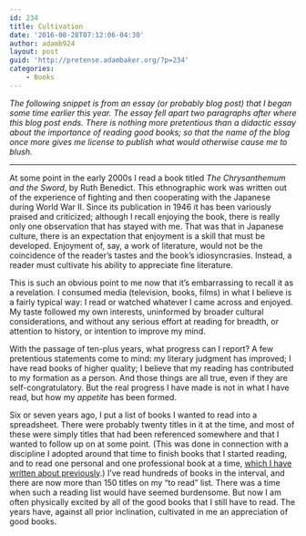 ```yaml
---
id: 234
title: Cultivation
date: '2016-08-28T07:12:06-04:30'
author: adamb924
layout: post
guid: 'http://pretense.adambaker.org/?p=234'
categories:
    - Books
---
```


*The following snippet is from an essay (or probably blog post) that I began some time earlier this year. The essay fell apart two paragraphs after where this blog post ends. There is nothing more pretentious than a didactic essay about the importance of reading good books; so that the name of the blog once more gives me license to publish what would otherwise cause me to blush.*

- - - - - -

At some point in the early 2000s I read a book titled *The Chrysanthemum and the Sword*, by Ruth Benedict. This ethnographic work was written out of the experience of fighting and then cooperating with the Japanese during World War II. Since its publication in 1946 it has been variously praised and criticized; although I recall enjoying the book, there is really only one observation that has stayed with me. That was that in Japanese culture, there is an expectation that enjoyment is a skill that must be developed. Enjoyment of, say, a work of literature, would not be the coincidence of the reader’s tastes and the book’s idiosyncrasies. Instead, a reader must cultivate his ability to appreciate fine literature.

This is such an obvious point to me now that it’s embarrassing to recall it as a revelation. I consumed media (television, books, films) in what I believe is a fairly typical way: I read or watched whatever I came across and enjoyed. My taste followed my own interests, uninformed by broader cultural considerations, and without any serious effort at reading for breadth, or attention to history, or intention to improve my mind.

With the passage of ten-plus years, what progress can I report? A few pretentious statements come to mind: my literary judgment has improved; I have read books of higher quality; I believe that my reading has contributed to my formation as a person. And those things are all true, even if they are self-congratulatory. But the real progress I have made is not in what I have read, but how my *appetite* has been formed.

Six or seven years ago, I put a list of books I wanted to read into a spreadsheet. There were probably twenty titles in it at the time, and most of these were simply titles that had been referenced somewhere and that I wanted to follow up on at some point. (This was done in connection with a discipline I adopted around that time to finish books that I started reading, and to read one personal and one professional book at a time, [which I have written about previously](https://pretense.adambaker.org/?p=96).) I’ve read hundreds of books in the interval, and there are now more than 150 titles on my “to read” list. There was a time when such a reading list would have seemed burdensome. But now I am often physically excited by all of the good books that I still have to read. The years have, against all prior inclination, cultivated in me an appreciation of good books.